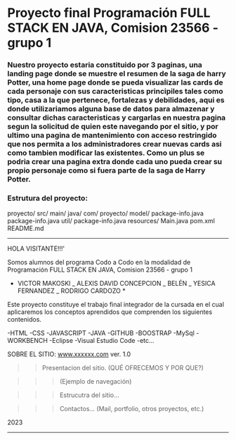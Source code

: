 
# Proyecto final Programación FULL STACK EN JAVA, Comision 23566 - grupo 1

### Nuestro proyecto estaria constituido por 3 paginas, una landing page donde se muestre el resumen de la saga de harry Potter, una home page donde se pueda visualizar las cards de cada personaje con sus caracteristicas principiles tales como tipo, casa a la que pertenece, fortalezas y debilidades, aqui es donde utilizariamos alguna base de datos para almazenar y consultar dichas caracteristicas y cargarlas en nuestra pagina segun la solicitud de quien este navegando por el sitio, y por ultimo una pagina de mantenimiento con acceso restringido que nos permita a los administradores crear nuevas cards asi como tambien modificar las existentes. Como un plus se podria crear una pagina extra donde cada uno pueda crear su propio personaje como si fuera parte de la saga de Harry Potter. 

### Estrutura del proyecto:

proyecto/ 
    src/
        main/ 
            java/
                com/
                    proyecto/
                        model/
                            package-info.java
                        package-info.java
                    util/
                        package-info.java
            resources/
                Main.java
    pom.xml
    README.md




------------


HOLA VISITANTE!!!'

Somos alumnos del programa Codo a Codo en la modalidad de Programación FULL STACK EN JAVA, Comision 23566 - grupo 1

- VICTOR MAKOSKI _ ALEXIS DAVID CONCEPCION _ BELÉN _ YESICA FERNANDEZ _ RODRIGO CARDOZO \*

Este proyecto constituye el trabajo final integrador de la cursada en el cual aplicaremos los conceptos aprendidos
que comprenden los siguientes contenidos.

-HTML
-CSS
-JAVASCRIPT
-JAVA
-GITHUB
-BOOSTRAP
-MySql
-WORKBENCH
-Eclipse
-Visual Estudio Code
-etc...

SOBRE EL SITIO: www.xxxxxx.com ver. 1.0

> > Presentacion del sitio.
> > (QUÉ OFRECEMOS Y POR QUE?)

> > > (Ejemplo de navegación)

> > > Estrucutra del sitio...

> > > Contactos... (Mail, portfolio, otros proyectos, etc.)

2023

------------

